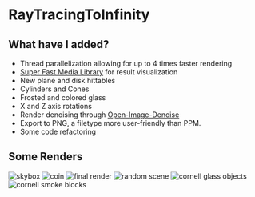 # RayTracingToInfinity
## What have I added?
- Thread parallelization allowing for up to 4 times faster rendering
- [Super Fast Media Library](https://www.sfml-dev.org/) for result visualization
- New plane and disk hittables
- Cylinders and Cones
- Frosted and colored glass
- X and Z axis rotations
- Render denoising through [Open-Image-Denoise](https://github.com/OpenImageDenoise/oidn)
- Export to PNG, a filetype more user-friendly than PPM.
- Some code refactoring
## Some Renders
![skybox](https://github.com/AnonymousAAArdvark/RayTracingToInfinity/blob/master/output/skybox2.jpg)
![coin](https://github.com/AnonymousAAArdvark/RayTracingToInfinity/blob/master/output/coin.jpg)
![final render](https://github.com/AnonymousAAArdvark/RayTracingToInfinity/blob/master/output/final_render.jpg)
![random scene](https://github.com/AnonymousAAArdvark/RayTracingToInfinity/blob/master/output/imagehq.jpg)
![cornell glass objects](https://github.com/AnonymousAAArdvark/RayTracingToInfinity/blob/master/output/denoised_glass_x2.jpg)
![cornell smoke blocks](https://github.com/AnonymousAAArdvark/RayTracingToInfinity/blob/master/output/denoised_photos_v2_x2.jpg)
